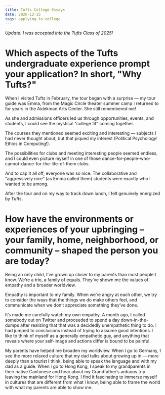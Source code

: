 ```yaml
---
title: Tufts College Essays
date: 2020-12-15
tags: applying-to-college
---
```


_Update: I was accepted into the Tufts Class of 2025!_

# Which aspects of the Tufts undergraduate experience prompt your application? In short, "Why Tufts?"

When I visited Tufts in February, the tour began with a surprise — my tour guide was Emma, from the Magic Circle theater summer camp I returned to for years in the Aidekman Arts Center. She still remembered me!

As she and admissions officers led us through opportunities, events, and students, I could see the mystical “college fit” coming together.

The courses they mentioned seemed exciting and interesting — subjects I had never thought about, but that piqued my interest (Political Psychology! Ethics in Computing!).

The possibilities for clubs and meeting interesting people seemed endless, and I could even picture myself in one of those dance-for-people-who-cannot-dance-for-the-life-of-them clubs.

And to cap it all off, everyone was so nice. The collaborative and “aggressively nice” (as Emma called them) students were exactly who I wanted to be among.

After the tour and on my way to track down lunch, I felt genuinely energized by Tufts.


# How have the environments or experiences of your upbringing – your family, home, neighborhood, or community – shaped the person you are today?

Being an only child, I’ve grown up closer to my parents than most people I know. We’re a trio, a family of equals. They’ve shown me the values of empathy and a broader worldview.

Empathy is important to my family. When we’re angry at each other, we try to consider the ways that the things we do make others feel, and communicate when we don’t appreciate something they’ve done.

It’s made me carefully watch my own empathy. A month ago, I called somebody out on Twitter and proceeded to spend a day down-in-the-dumps after realizing that that was a decidedly unempathetic thing to do. I had jumped to conclusions instead of trying to assume good intentions. I like to think of myself as a generally empathetic guy, and anything that reveals where your self-image and actions differ is bound to be painful.

My parents have helped me broaden my worldview. When I go to Germany, I see the more relaxed culture that my dad talks about growing up in — more deeply than a tourist I think, being able to speak the language and with my dad as a guide. When I go to Hong Kong, I speak to my grandparents in their native Cantonese and hear about my Grandfather’s arduous trip leaving the mainland for Hong Kong. I find it fascinating to immerse myself in cultures that are different from what I know, being able to frame the world with what my parents are able to show me.
